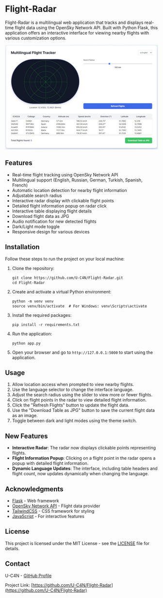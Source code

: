 # Flight-Radar

Flight-Radar is a multilingual web application that tracks and displays real-time flight data using the OpenSky Network API. Built with Python Flask, this application offers an interactive interface for viewing nearby flights with various customization options.

![Flight-Radar Screenshot](/static/img/readme.jpg)

## Features

-   Real-time flight tracking using OpenSky Network API
-   Multilingual support (English, Russian, German, Turkish, Spanish, French)
-   Automatic location detection for nearby flight information
-   Adjustable search radius
-   Interactive radar display with clickable flight points
-   Detailed flight information popup on radar click
-   Interactive table displaying flight details
-   Download flight data as JPG
-   Audio notification for new detected flights
-   Dark/Light mode toggle
-   Responsive design for various devices

## Installation

Follow these steps to run the project on your local machine:

1. Clone the repository:

    ```
    git clone https://github.com/U-C4N/Flight-Radar.git
    cd Flight-Radar
    ```

2. Create and activate a virtual Python environment:

    ```
    python -m venv venv
    source venv/bin/activate  # For Windows: venv\Scripts\activate
    ```

3. Install the required packages:

    ```
    pip install -r requirements.txt
    ```

4. Run the application:

    ```
    python app.py
    ```

5. Open your browser and go to `http://127.0.0.1:5000` to start using the application.

## Usage

1. Allow location access when prompted to view nearby flights.
2. Use the language selector to change the interface language.
3. Adjust the search radius using the slider to view more or fewer flights.
4. Click on flight points in the radar to view detailed flight information.
5. Click the "Refresh Flights" button to update the flight data.
6. Use the "Download Table as JPG" button to save the current flight data as an image.
7. Toggle between dark and light modes using the theme switch.

## New Features

-   **Interactive Radar**: The radar now displays clickable points representing flights.
-   **Flight Information Popup**: Clicking on a flight point in the radar opens a popup with detailed flight information.
-   **Dynamic Language Updates**: The interface, including table headers and flight count, now updates dynamically when changing the language.

## Acknowledgments

-   [Flask](https://flask.palletsprojects.com/) - Web framework
-   [OpenSky Network API](https://opensky-network.org/apidoc/) - Flight data provider
-   [TailwindCSS](https://tailwindcss.com/) - CSS framework for styling
-   [JavaScript](https://developer.mozilla.org/en-US/docs/Web/JavaScript) - For interactive features

## License

This project is licensed under the MIT License - see the [LICENSE](LICENSE) file for details.

## Contact

U-C4N - [GitHub Profile](https://github.com/U-C4N)

Project Link: [https://github.com/U-C4N/Flight-Radar](https://github.com/U-C4N/Flight-Radar)
